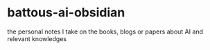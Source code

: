 # battous-ai-obsidian
the personal notes I take on the books, blogs or papers about AI and relevant knowledges